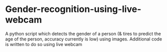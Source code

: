# Gender-recognition-using-live-webcam
A python script which detects the gender of a person (&amp; tires to predict the age of the person, accuracy currently is low) using images. Additional code is written to do so using live webcam
